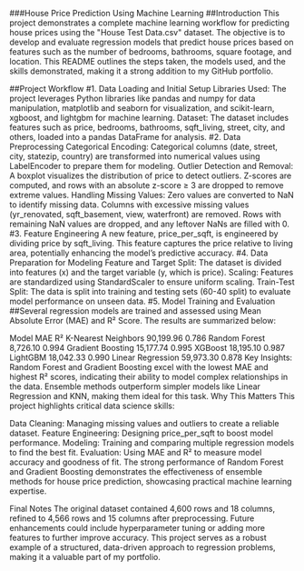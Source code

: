 ###House Price Prediction Using Machine Learning
##Introduction
This project demonstrates a complete machine learning workflow for predicting house prices using the "House Test Data.csv" dataset. The objective is to develop and evaluate regression models that predict house prices based on features such as the number of bedrooms, bathrooms, square footage, and location. This README outlines the steps taken, the models used, and the skills demonstrated, making it a strong addition to my GitHub portfolio.

##Project Workflow
#1. Data Loading and Initial Setup
Libraries Used: The project leverages Python libraries like pandas and numpy for data manipulation, matplotlib and seaborn for visualization, and scikit-learn, xgboost, and lightgbm for machine learning.
Dataset: The dataset includes features such as price, bedrooms, bathrooms, sqft_living, street, city, and others, loaded into a pandas DataFrame for analysis.
#2. Data Preprocessing
Categorical Encoding: Categorical columns (date, street, city, statezip, country) are transformed into numerical values using LabelEncoder to prepare them for modeling.
Outlier Detection and Removal:
A boxplot visualizes the distribution of price to detect outliers.
Z-scores are computed, and rows with an absolute z-score ≥ 3 are dropped to remove extreme values.
Handling Missing Values:
Zero values are converted to NaN to identify missing data.
Columns with excessive missing values (yr_renovated, sqft_basement, view, waterfront) are removed.
Rows with remaining NaN values are dropped, and any leftover NaNs are filled with 0.
#3. Feature Engineering
A new feature, price_per_sqft, is engineered by dividing price by sqft_living. This feature captures the price relative to living area, potentially enhancing the model’s predictive accuracy.
#4. Data Preparation for Modeling
Feature and Target Split: The dataset is divided into features (x) and the target variable (y, which is price).
Scaling: Features are standardized using StandardScaler to ensure uniform scaling.
Train-Test Split: The data is split into training and testing sets (60-40 split) to evaluate model performance on unseen data.
#5. Model Training and Evaluation
##Several regression models are trained and assessed using Mean Absolute Error (MAE) and R² Score. The results are summarized below:

Model	MAE	R²
K-Nearest Neighbors	90,199.96	0.786
Random Forest	8,726.10	0.994
Gradient Boosting	15,177.74	0.995
XGBoost	18,195.10	0.987
LightGBM	18,042.33	0.990
Linear Regression	59,973.30	0.878
Key Insights:
Random Forest and Gradient Boosting excel with the lowest MAE and highest R² scores, indicating their ability to model complex relationships in the data.
Ensemble methods outperform simpler models like Linear Regression and KNN, making them ideal for this task.
Why This Matters
This project highlights critical data science skills:

Data Cleaning: Managing missing values and outliers to create a reliable dataset.
Feature Engineering: Designing price_per_sqft to boost model performance.
Modeling: Training and comparing multiple regression models to find the best fit.
Evaluation: Using MAE and R² to measure model accuracy and goodness of fit.
The strong performance of Random Forest and Gradient Boosting demonstrates the effectiveness of ensemble methods for house price prediction, showcasing practical machine learning expertise.

Final Notes
The original dataset contained 4,600 rows and 18 columns, refined to 4,566 rows and 15 columns after preprocessing.
Future enhancements could include hyperparameter tuning or adding more features to further improve accuracy.
This project serves as a robust example of a structured, data-driven approach to regression problems, making it a valuable part of my portfolio.
